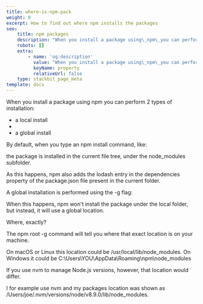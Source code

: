 ```yaml
---
title: where-is-npm-pack
weight: 0
excerpt: How to find out where npm installs the packages
seo:
    title: npm packages
    description: "When you install a package using\_npm\_you can perform 2 types of installation:\na local install\na global install\n\nBy default, when you type an\_npm install\_command, like:\nthe package is installed in the current file tree, under the\_node_modules\_subfolder.\n"
    robots: []
    extra:
        - name: 'og:description'
          value: "When you install a package using\_npm\_you can perform 2 types of installation:\na local install\na global install\n\nBy default, when you type an\_npm install\_command, like:\nthe package is installed in the current file tree, under the\_node_modules\_subfolder.\n"
          keyName: property
          relativeUrl: false
    type: stackbit_page_meta
template: docs
---
```



When you install a package using npm you can perform 2 types of installation:

- a local install
- 
- a global install

By default, when you type an npm install command, like:

the package is installed in the current file tree, under the node_modules subfolder.

As this happens, npm also adds the lodash entry in the dependencies property of the package.json file present in the current folder.

A global installation is performed using the -g flag:

When this happens, npm won't install the package under the local folder, but instead, it will use a global location.

Where, exactly?

The npm root -g command will tell you where that exact location is on your machine.

On macOS or Linux this location could be /usr/local/lib/node_modules. On Windows it could be C:\Users\YOU\AppData\Roaming\npm\node_modules

If you use nvm to manage Node.js versions, however, that location would differ.

I for example use nvm and my packages location was shown as /Users/joe/.nvm/versions/node/v8.9.0/lib/node_modules.
